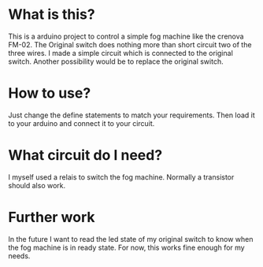 # What is this?

This is a arduino project to control a simple fog machine like the crenova FM-02. The Original switch does nothing more than short circuit two of the three wires. I made a simple circuit which is connected to the original switch. Another possibility would be to replace the original switch.

# How to use?
Just change the define statements to match your requirements. Then load it to your arduino and connect it to your circuit.

# What circuit do I need?
I myself used a relais to switch the fog machine. Normally a transistor should also work.

# Further work
In the future I want to read the led state of my original switch to know when the fog machine is in ready state. For now, this works fine enough for my needs.

